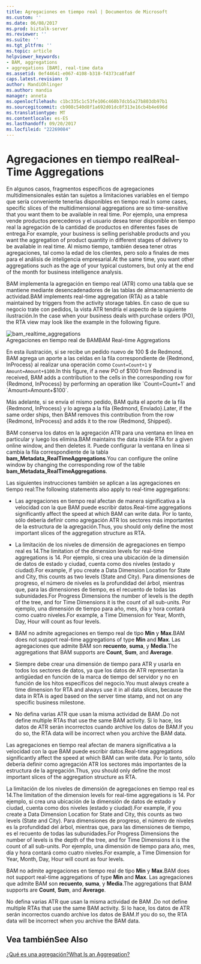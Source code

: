 ```yaml
---
title: Agregaciones en tiempo real | Documentos de Microsoft
ms.custom: ''
ms.date: 06/08/2017
ms.prod: biztalk-server
ms.reviewer: ''
ms.suite: ''
ms.tgt_pltfrm: ''
ms.topic: article
helpviewer_keywords:
- BAM, aggregations
- aggregations [BAM], real-time data
ms.assetid: 0ef44641-e067-4108-b318-f4373ca8fa8f
caps.latest.revision: 9
author: MandiOhlinger
ms.author: mandia
manager: anneta
ms.openlocfilehash: c1bc335c1c53fe106c460b7dcb5a27b803db97b1
ms.sourcegitcommit: cb908c540d8f1a692d01dc8f313e16cb4b4e696d
ms.translationtype: MT
ms.contentlocale: es-ES
ms.lasthandoff: 09/20/2017
ms.locfileid: "22269084"
---
```

# <a name="real-time-aggregations"></a><span data-ttu-id="6c9d7-102">Agregaciones en tiempo real</span><span class="sxs-lookup"><span data-stu-id="6c9d7-102">Real-Time Aggregations</span></span>
<span data-ttu-id="6c9d7-103">En algunos casos, fragmentos específicos de agregaciones multidimensionales están tan sujetos a limitaciones variables en el tiempo que sería conveniente tenerlas disponibles en tiempo real.</span><span class="sxs-lookup"><span data-stu-id="6c9d7-103">In some cases, specific slices of the multidimensional aggregations are so time-sensitive that you want them to be available in real time.</span></span> <span data-ttu-id="6c9d7-104">Por ejemplo, una empresa vende productos perecederos y el usuario desea tener disponible en tiempo real la agregación de la cantidad de productos en diferentes fases de entrega.</span><span class="sxs-lookup"><span data-stu-id="6c9d7-104">For example, your business is selling perishable products and you want the aggregation of product quantity in different stages of delivery to be available in real time.</span></span> <span data-ttu-id="6c9d7-105">Al mismo tiempo, también desea tener otras agregaciones, tal como la edad de los clientes, pero solo a finales de mes para el análisis de inteligencia empresarial.</span><span class="sxs-lookup"><span data-stu-id="6c9d7-105">At the same time, you want other aggregations such as the age of your typical customers, but only at the end of the month for business intelligence analysis.</span></span>  
  
 <span data-ttu-id="6c9d7-106">BAM implementa la agregación en tiempo real (ATR) como una tabla que se mantiene mediante desencadenadores de las tablas de almacenamiento de actividad.</span><span class="sxs-lookup"><span data-stu-id="6c9d7-106">BAM implements real-time aggregation (RTA) as a table maintained by triggers from the activity storage tables.</span></span> <span data-ttu-id="6c9d7-107">En caso de que su negocio trate con pedidos, la vista ATR tendría el aspecto de la siguiente ilustración.</span><span class="sxs-lookup"><span data-stu-id="6c9d7-107">In the case when your business deals with purchase orders (PO), the RTA view may look like the example in the following figure.</span></span>  
  
 ![](../core/media/bam-realtime-aggregations.gif "bam_realtime_aggregations")  
<span data-ttu-id="6c9d7-108">Agregaciones en tiempo real de BAM</span><span class="sxs-lookup"><span data-stu-id="6c9d7-108">BAM Real-time Aggregations</span></span>  
  
 <span data-ttu-id="6c9d7-109">En esta ilustración, si se recibe un pedido nuevo de 100 $ de Redmond, BAM agrega un aporte a las celdas en la fila correspondiente de {Redmond, InProcess} al realizar una operación como `Count=Count+1` y `Amount=Amount+$100`.</span><span class="sxs-lookup"><span data-stu-id="6c9d7-109">In this figure, if a new PO of $100 from Redmond is received, BAM adds a contribution to the cells in the corresponding row for {Redmond, InProcess} by performing an operation like `Count=Count+1` and `Amount=Amount+$100`.</span></span>  
  
 <span data-ttu-id="6c9d7-110">Más adelante, si se envía el mismo pedido, BAM quita el aporte de la fila {Redmond, InProcess} y lo agrega a la fila {Redmond, Enviado}.</span><span class="sxs-lookup"><span data-stu-id="6c9d7-110">Later, if the same order ships, then BAM removes this contribution from the row {Redmond, InProcess} and adds it to the row {Redmond, Shipped}.</span></span>  
  
 <span data-ttu-id="6c9d7-111">BAM conserva los datos en la agregación ATR para una ventana en línea en particular y luego los elimina.</span><span class="sxs-lookup"><span data-stu-id="6c9d7-111">BAM maintains the data inside RTA for a given online window, and then deletes it.</span></span> <span data-ttu-id="6c9d7-112">Puede configurar la ventana en línea si cambia la fila correspondiente de la tabla **bam_Metadata_RealTimeAggregations**.</span><span class="sxs-lookup"><span data-stu-id="6c9d7-112">You can configure the online window by changing the corresponding row of the table **bam_Metadata_RealTimeAggregations**.</span></span>  
  
 <span data-ttu-id="6c9d7-113">Las siguientes instrucciones también se aplican a las agregaciones en tiempo real:</span><span class="sxs-lookup"><span data-stu-id="6c9d7-113">The following statements also apply to real-time aggregations:</span></span>  
  
-   <span data-ttu-id="6c9d7-114">Las agregaciones en tiempo real afectan de manera significativa a la velocidad con la que BAM puede escribir datos.</span><span class="sxs-lookup"><span data-stu-id="6c9d7-114">Real-time aggregations significantly affect the speed at which BAM can write data.</span></span> <span data-ttu-id="6c9d7-115">Por lo tanto, sólo debería definir como agregación ATR los sectores más importantes de la estructura de la agregación.</span><span class="sxs-lookup"><span data-stu-id="6c9d7-115">Thus, you should only define the most important slices of the aggregation structure as RTA.</span></span>  
  
-   <span data-ttu-id="6c9d7-116">La limitación de los niveles de dimensión de agregaciones en tiempo real es 14.</span><span class="sxs-lookup"><span data-stu-id="6c9d7-116">The limitation of the dimension levels for real-time aggregations is 14.</span></span> <span data-ttu-id="6c9d7-117">Por ejemplo, si crea una ubicación de la dimensión de datos de estado y ciudad, cuenta como dos niveles (estado y ciudad).</span><span class="sxs-lookup"><span data-stu-id="6c9d7-117">For example, if you create a Data Dimension Location for State and City, this counts as two levels (State and City).</span></span> <span data-ttu-id="6c9d7-118">Para dimensiones de progreso, el número de niveles es la profundidad del árbol, mientras que, para las dimensiones de tiempo, es el recuento de todas las subunidades.</span><span class="sxs-lookup"><span data-stu-id="6c9d7-118">For Progress Dimensions the number of levels is the depth of the tree, and for Time Dimensions it is the count of all sub-units.</span></span> <span data-ttu-id="6c9d7-119">Por ejemplo, una dimensión de tiempo para año, mes, día y hora contará como cuatro niveles.</span><span class="sxs-lookup"><span data-stu-id="6c9d7-119">For example, a Time Dimension for Year, Month, Day, Hour will count as four levels.</span></span>  
  
-   <span data-ttu-id="6c9d7-120">BAM no admite agregaciones en tiempo real de tipo **Min** y **Max**.</span><span class="sxs-lookup"><span data-stu-id="6c9d7-120">BAM does not support real-time aggregations of type **Min** and **Max**.</span></span> <span data-ttu-id="6c9d7-121">Las agregaciones que admite BAM son **recuento**, **suma**, y **Media**.</span><span class="sxs-lookup"><span data-stu-id="6c9d7-121">The aggregations that BAM supports are **Count**, **Sum**, and **Average**.</span></span>  
  
-   <span data-ttu-id="6c9d7-122">Siempre debe crear una dimensión de tiempo para ATR y usarla en todos los sectores de datos, ya que los datos de ATR representan la antigüedad en función de la marca de tiempo del servidor y no en función de los hitos específicos del negocio.</span><span class="sxs-lookup"><span data-stu-id="6c9d7-122">You must always create a time dimension for RTA and always use it in all data slices, because the data in RTA is aged based on the server time stamp, and not on any specific business milestone.</span></span>  
  
-   <span data-ttu-id="6c9d7-123">No defina varias ATR que usan la misma actividad de BAM .</span><span class="sxs-lookup"><span data-stu-id="6c9d7-123">Do not define multiple RTAs that use the same BAM activity.</span></span> <span data-ttu-id="6c9d7-124">Si lo hace, los datos de ATR serán incorrectos cuando archive los datos de BAM.</span><span class="sxs-lookup"><span data-stu-id="6c9d7-124">If you do so, the RTA data will be incorrect when you archive the BAM data.</span></span>  
  
 <span data-ttu-id="6c9d7-125">Las agregaciones en tiempo real afectan de manera significativa a la velocidad con la que BAM puede escribir datos.</span><span class="sxs-lookup"><span data-stu-id="6c9d7-125">Real-time aggregations significantly affect the speed at which BAM can write data.</span></span> <span data-ttu-id="6c9d7-126">Por lo tanto, sólo debería definir como agregación ATR los sectores más importantes de la estructura de la agregación.</span><span class="sxs-lookup"><span data-stu-id="6c9d7-126">Thus, you should only define the most important slices of the aggregation structure as RTA.</span></span>  
  
 <span data-ttu-id="6c9d7-127">La limitación de los niveles de dimensión de agregaciones en tiempo real es 14.</span><span class="sxs-lookup"><span data-stu-id="6c9d7-127">The limitation of the dimension levels for real-time aggregations is 14.</span></span> <span data-ttu-id="6c9d7-128">Por ejemplo, si crea una ubicación de la dimensión de datos de estado y ciudad, cuenta como dos niveles (estado y ciudad).</span><span class="sxs-lookup"><span data-stu-id="6c9d7-128">For example, if you create a Data Dimension Location for State and City, this counts as two levels (State and City).</span></span> <span data-ttu-id="6c9d7-129">Para dimensiones de progreso, el número de niveles es la profundidad del árbol, mientras que, para las dimensiones de tiempo, es el recuento de todas las subunidades.</span><span class="sxs-lookup"><span data-stu-id="6c9d7-129">For Progress Dimensions the number of levels is the depth of the tree, and for Time Dimensions it is the count of all sub-units.</span></span> <span data-ttu-id="6c9d7-130">Por ejemplo, una dimensión de tiempo para año, mes, día y hora contará como cuatro niveles.</span><span class="sxs-lookup"><span data-stu-id="6c9d7-130">For example, a Time Dimension for Year, Month, Day, Hour will count as four levels.</span></span>  
  
 <span data-ttu-id="6c9d7-131">BAM no admite agregaciones en tiempo real de tipo **Min** y **Max**.</span><span class="sxs-lookup"><span data-stu-id="6c9d7-131">BAM does not support real-time aggregations of type **Min** and **Max**.</span></span> <span data-ttu-id="6c9d7-132">Las agregaciones que admite BAM son **recuento**, **suma**, y **Media**.</span><span class="sxs-lookup"><span data-stu-id="6c9d7-132">The aggregations that BAM supports are **Count**, **Sum**, and **Average**.</span></span>  
  
 <span data-ttu-id="6c9d7-133">No defina varias ATR que usan la misma actividad de BAM .</span><span class="sxs-lookup"><span data-stu-id="6c9d7-133">Do not define multiple RTAs that use the same BAM activity.</span></span> <span data-ttu-id="6c9d7-134">Si lo hace, los datos de ATR serán incorrectos cuando archive los datos de BAM.</span><span class="sxs-lookup"><span data-stu-id="6c9d7-134">If you do so, the RTA data will be incorrect when you archive the BAM data.</span></span>  
  
## <a name="see-also"></a><span data-ttu-id="6c9d7-135">Vea también</span><span class="sxs-lookup"><span data-stu-id="6c9d7-135">See Also</span></span>  
 [<span data-ttu-id="6c9d7-136">¿Qué es una agregación?</span><span class="sxs-lookup"><span data-stu-id="6c9d7-136">What Is an Aggregation?</span></span>](../core/what-is-an-aggregation.md)